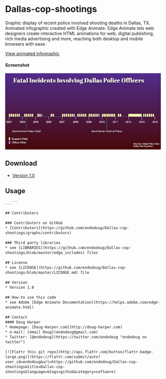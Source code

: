Dallas-cop-shootings
====================

Graphic display of recent police involved shooting deaths in Dallas, TX. Animated infographic created with Edge Animate. Edge Animate lets web designers create interactive HTML animations for web, digital publishing, rich media advertising and more, reaching both desktop and mobile browsers with ease.

[View animated infographic](http://endodoug.github.io/Dallas-cop-shootings)

#### Screenshot
![Screenshot software](https://github.com/endodoug/Dallas-cop-shootings/blob/master/images/Poster.png "screenshot software")

## Download
* [Version 1.0](https://github.com/endodoug/Dallas-cop-shootings/archive/master.zip)

## Usage
```$ git clone https://github.com/endodoug/Dallas-cop-shootings
...```

## Contributors

### Contributors on GitHub
* [Contributors](https://github.com/endodoug/Dallas-cop-shootings/graphs/contributors)

### Third party libraries
* see [LIBRARIES](https://github.com/endodoug/Dallas-cop-shootings/blob/master/edge_includes) files

## License 
* see [LICENSE](https://github.com/endodoug/Dallas-cop-shootings/blob/master/LICENSE.md) file

## Version 
* Version 1.0

## How-to use this code
* see Adobe [Edge Animate Documentation](https://helpx.adobe.com/edge-animate.html)

## Contact
#### Doug Harper
* Homepage: [Doug-Harper.com](http://doug-harper.com)
* e-mail: [email Doug](endodoug@gmail.com)
* Twitter: [@endodoug](https://twitter.com/endodoug "endodoug on twitter")

[![Flattr this git repo](http://api.flattr.com/button/flattr-badge-large.png)](https://flattr.com/submit/auto?user_id=endodoug&url=https://github.com/endodoug/Dallas-cop-shootings&title=Dallas-cop-shootings&language=&tags=github&category=software) 

